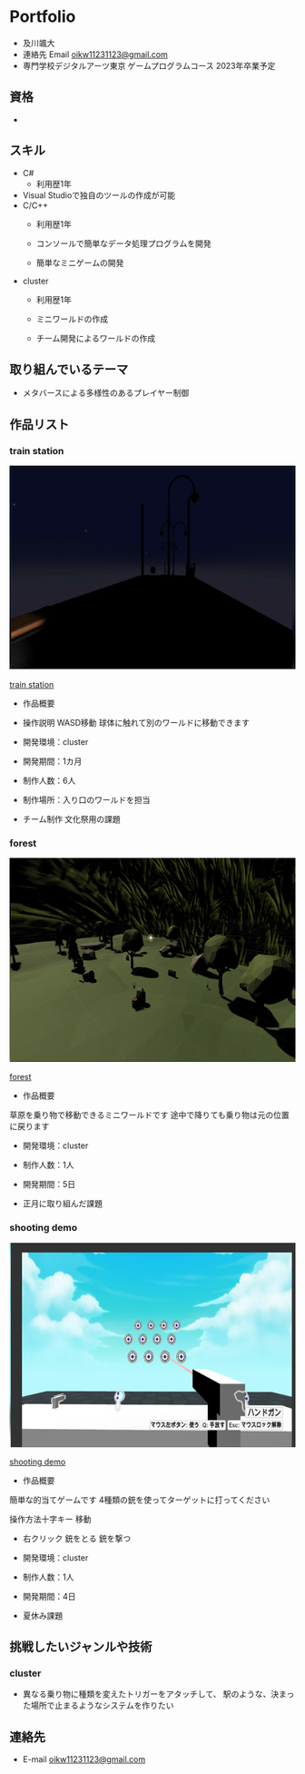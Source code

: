 # Portfolio

- 及川颯大
- 連絡先 Email [oikw11231123@gmail.com](sut11231123@gmail.com)
- 専門学校デジタルアーツ東京 ゲームプログラムコース 2023年卒業予定

## 資格

-

## スキル
- C#
  - 利用歴1年
-  Visual Studioで独自のツールの作成が可能
- C/C++
  - 利用歴1年
  - コンソールで簡単なデータ処理プログラムを開発

  - 簡単なミニゲームの開発
- cluster
  - 利用歴1年
  - ミニワールドの作成

  - チーム開発によるワールドの作成

## 取り組んでいるテーマ
- メタバースによる多様性のあるプレイヤー制御

## 作品リスト

### train station
[<img src="images/world.png" alt="作品名1" style="height: 360px">](https://cluster.mu/w/10b37288-19d3-4469-b108-f56a11627e27)

[train station ](https://cluster.mu/w/10b37288-19d3-4469-b108-f56a11627e27)


- 作品概要

- 操作説明
WASD移動
球体に触れて別のワールドに移動できます


- 開発環境：cluster

- 開発期間：1カ月

- 制作人数：6人

- 制作場所：入り口のワールドを担当

- チーム制作 文化祭用の課題


### forest
[<img src="images/Natuyasumi.png" alt="作品名2" style="height: 360px">](https://cluster.mu/w/a9426dc3-ee56-4cf7-a02c-5636befe1374)

[forest ](https://cluster.mu/w/a9426dc3-ee56-4cf7-a02c-5636befe1374)

- 作品概要

草原を乗り物で移動できるミニワールドです
途中で降りても乗り物は元の位置に戻ります


- 開発環境：cluster

- 制作人数：1人

- 開発期間：5日

- 正月に取り組んだ課題

### shooting demo
[<img src="images/shoot.png" alt="作品名2" style="height: 360px">](https://cluster.mu/w/7745d022-9941-4291-a852-d96221edb9aa)

[shooting demo ](https://cluster.mu/w/7745d022-9941-4291-a852-d96221edb9aa)

- 作品概要

簡単な的当てゲームです
4種類の銃を使ってターゲットに打ってください

操作方法十字キー 移動

- 右クリック 銃をとる 銃を撃つ

- 開発環境：cluster

- 制作人数：1人

- 開発期間：4日

- 夏休み課題

## 挑戦したいジャンルや技術

### cluster

- 異なる乗り物に種類を変えたトリガーをアタッチして、
駅のような、決まった場所で止まるようなシステムを作りたい



## 連絡先
- E-mail [oikw11231123@gmail.com](sut11231123@gmail.com)
